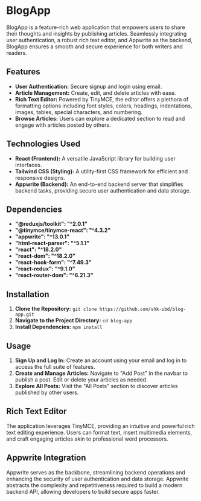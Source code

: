 # BlogApp

BlogApp is a feature-rich web application that empowers users to share their thoughts and insights by publishing articles. Seamlessly integrating user authentication, a robust rich text editor, and Appwrite as the backend, BlogApp ensures a smooth and secure experience for both writers and readers.

## Features

- **User Authentication:** Secure signup and login using email.
- **Article Management:** Create, edit, and delete articles with ease.
- **Rich Text Editor:** Powered by TinyMCE, the editor offers a plethora of formatting options including font styles, colors, headings, indentations, images, tables, special characters, and numbering.
- **Browse Articles:** Users can explore a dedicated section to read and engage with articles posted by others.

## Technologies Used

- **React (Frontend):** A versatile JavaScript library for building user interfaces.
- **Tailwind CSS (Styling):** A utility-first CSS framework for efficient and responsive designs.
- **Appwrite (Backend):** An end-to-end backend server that simplifies backend tasks, providing secure user authentication and data storage.

## Dependencies

- **"@reduxjs/toolkit": "^2.0.1"**
- **"@tinymce/tinymce-react": "^4.3.2"**
- **"appwrite": "^13.0.1"**
- **"html-react-parser": "^5.1.1"**
- **"react": "^18.2.0"**
- **"react-dom": "^18.2.0"**
- **"react-hook-form": "^7.49.3"**
- **"react-redux": "^9.1.0"**
- **"react-router-dom": "^6.21.3"**

## Installation

1. **Clone the Repository:** `git clone https://github.com/shk-ubd/blog-app.git`
2. **Navigate to the Project Directory:** `cd blog-app`
3. **Install Dependencies:** `npm install`


## Usage

1. **Sign Up and Log In:** Create an account using your email and log in to access the full suite of features.
2. **Create and Manage Articles:** Navigate to "Add Post" in the navbar to publish a post. Edit or delete your articles as needed.
3. **Explore All Posts:** Visit the "All Posts" section to discover articles published by other users.

## Rich Text Editor

The application leverages TinyMCE, providing an intuitive and powerful rich text editing experience. Users can format text, insert multimedia elements, and craft engaging articles akin to professional word processors.

## Appwrite Integration

Appwrite serves as the backbone, streamlining backend operations and enhancing the security of user authentication and data storage. Appwrite abstracts the complexity and repetitiveness required to build a modern backend API, allowing developers to build secure apps faster.
